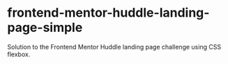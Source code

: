 # frontend-mentor-huddle-landing-page-simple
Solution to the Frontend Mentor Huddle landing page challenge using CSS flexbox.
